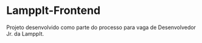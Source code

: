 # LamppIt-Frontend
Projeto desenvolvido como parte do processo para vaga de Desenvolvedor Jr. da LamppIt.
